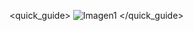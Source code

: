 <quick_guide>
![Imagen1](http://static.energysistem.com/images/manuals/42178/542bb4c59421e.jpg)
</quick_guide>

